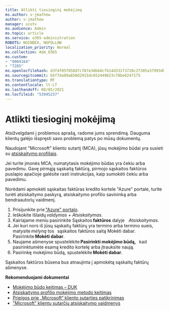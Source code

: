 ```yaml
---
title: Atlikti tiesioginį mokėjimą
ms.author: v-jmathew
author: v-jmathew
manager: scotv
ms.audience: Admin
ms.topic: article
ms.service: o365-administration
ROBOTS: NOINDEX, NOFOLLOW
localization_priority: Normal
ms.collection: Adm_O365
ms.custom:
- "9004164"
- "7285"
ms.openlocfilehash: d3f4f05f858d7cf87e38bb8cfb14d331f3720c2f305a37993db82280e3dc0816
ms.sourcegitcommit: b5f7da89a650d2915dc652449623c78be6247175
ms.translationtype: MT
ms.contentlocale: lt-LT
ms.lasthandoff: 08/05/2021
ms.locfileid: "53945237"
---
```

# <a name="make-an-immediate-payment"></a>Atlikti tiesioginį mokėjimą

Atsižvelgdami į problemos aprašą, radome jums sprendimą. Dauguma klientų galėjo išspręsti savo problemą patys po mūsų dokumentų.

Naudojant "Microsoft" kliento sutartį (MCA), jūsų mokėjimo būdai yra susieti su [atsiskaitymo profiliais](https://docs.microsoft.com/azure/billing/billing-how-to-change-credit-card?WT.mc_id=Portal-Microsoft_Azure_Support#change-payment-method-for-a-billing-profile).

Jei turite įmonės MCA, numatytasis mokėjimo būdas yra čekiu arba pavedimu. Gavę pirmąją sąskaitą faktūrą, pirmojo sąskaitos faktūros puslapio apačioje galėsite rasti instrukcijas, kaip sumokėti čekiu arba pavedimu.

Norėdami apmokėti sąskaitas faktūras kredito kortele "Azure" portale, turite turėti atsiskaitymo paskyrą, atsiskaitymo profilio savininką arba bendraautorių vaidmenį.

1. Prisijunkite prie ["Azure" portalo](https://portal.azure.com/).
2. Ieškokite Išlaidų *valdymas + Atsiskaitymas*.
3. Kairiajame meniu pasirinkite Sąskaitos **faktūros** dalyje    *Atsiskaitymas*.
4. Jei kuri nors iš jūsų sąskaitų faktūrų yra termino arba termino sueis, matysite *mėlyną* tos   sąskaitos faktūros saitą Mokėti dabar. Pasirinkite **Mokėti dabar**.
5. Naujame ašmenyse spustelėkite **Pasirinkti mokėjimo būdą,**   kad pasirinktumėte esamą kredito kortelę arba įtrauksite naują.
6. Pasirinkę mokėjimo būdą, spustelėkite **Mokėti dabar**.

Sąskaitos faktūros būsena bus atnaujinta į apmokėtą sąskaitų faktūrų ašmenyse.

**Rekomenduojami dokumentai**

- [Mokėjimo būdo keitimas – DUK](https://docs.microsoft.com/azure/billing/billing-how-to-change-credit-card?WT.mc_id=Portal-Microsoft_Azure_Support#frequently-asked-questions)
- [Atsiskaitymo profilio mokėjimo metodo keitimas](https://docs.microsoft.com/azure/cost-management-billing/manage/change-credit-card?WT.mc_id=Portal-Microsoft_Azure_Support#manage-credit-cards-for-a-microsoft-customer-agreement)
- [Prieigos prie „Microsoft“ kliento sutarties patikrinimas](https://docs.microsoft.com/azure/cost-management-billing/manage/change-credit-card?WT.mc_id=Portal-Microsoft_Azure_Support%22%20%5Cl%20%22manage-credit-cards-for-a-microsoft-customer-agreement%22%20%5Ct%20%22_blank#check-the-type-of-your-account)
- ["Microsoft" klientų sutarčių atsiskaitymo vaidmenys](https://docs.microsoft.com/azure/cost-management-billing/manage/understand-mca-roles)
